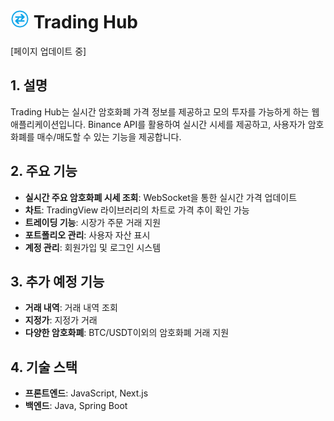 # <img src="https://raw.githubusercontent.com/onjuly19th/trading-hub/real-time/fe/public/trading-icon.svg" alt="Trading Icon" width="30"/> Trading Hub
[페이지 업데이트 중]

## 1. 설명
Trading Hub는 실시간 암호화폐 가격 정보를 제공하고 모의 투자를 가능하게 하는 웹 애플리케이션입니다. Binance API를 활용하여 실시간 시세를 제공하고, 사용자가 암호화폐를 매수/매도할 수 있는 기능을 제공합니다.
 
## 2. 주요 기능

- **실시간 주요 암호화폐 시세 조회**: WebSocket을 통한 실시간 가격 업데이트
- **차트**: TradingView 라이브러리의 차트로 가격 추이 확인 가능
- **트레이딩 기능**: 시장가 주문 거래 지원
- **포트폴리오 관리**: 사용자 자산 표시
- **계정 관리**: 회원가입 및 로그인 시스템

## 3. 추가 예정 기능
- **거래 내역**: 거래 내역 조회
- **지정가**: 지정가 거래
- **다양한 암호화폐**: BTC/USDT이외의 암호화폐 거래 지원

## 4. 기술 스택
- **프론트엔드**: JavaScript, Next.js
- **백엔드**: Java, Spring Boot

